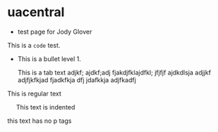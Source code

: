 # uacentral
- test page for Jody Glover

This is a <code>code</code> test.

* This is a bullet level 1.

  This is a tab text adjkf; ajdkf;adj fjakdjfklajdfkl;    jfjfjf ajdkdlsja adjjkf  adjfjkfkjad fjadkfkja dfj jdafkkja    adjfkadfj


<p>This is regular text</p>
<p style="margin-left:20px">This text is indented</p>



this text has no p tags
